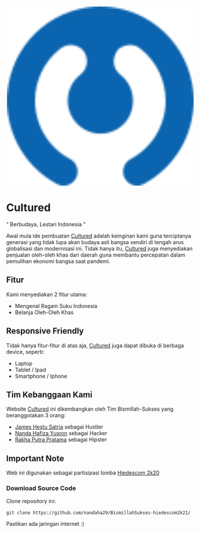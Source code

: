 <p align="center">
  <img width="500px" src="assets/img/Logo.svg">
</p>

# Cultured

” Berbudaya, Lestari Indonesia ”

Awal mula ide pembuatan [Cultured](https://nandaha29.github.io/BismillahSukses-hiedescom2k21/) adalah keinginan kami guna terciptanya generasi yang tidak lupa akan budaya asli bangsa sendiri di tengah arus globalisasi dan modernisasi ini. Tidak hanya itu, [Cultured](https://nandaha29.github.io/BismillahSukses-hiedescom2k21/) juga menyediakan penjualan oleh-oleh khas dari daerah guna membantu percepatan dalam pemulihan ekonomi bangsa saat pandemi.

## Fitur

Kami menyediakan 2 fitur utama:

- Mengenal Ragam Suku Indonesia
- Belanja Oleh-Oleh Khas

## Responsive Friendly

Tidak hanya fitur-fitur di atas aja, [Cultured](https://nandaha29.github.io/BismillahSukses-hiedescom2k21/) juga dapat dibuka di berbaga device, seperti:

- Laptop
- Tablet / Ipad
- Smartphone / Iphone

## Tim Kebanggaan Kami

Website [Cultured](https://nandaha29.github.io/BismillahSukses-hiedescom2k21/) ini dikembangkan oleh Tim Bismillah-Sukses yang beranggotakan 3 orang:

- [James Hestu Satria](https://github.com/JamesLeo1020) sebagai Hustler
- [Nanda Hafiza Yusron](https://github.com/nandaha29) sebagai Hacker
- [Rakha Putra Pratama](https://github.com/rakhacimano) sebagai Hipster

## Important Note

Web ini digunakan sebagai partisipasi lomba [Hiedescom 2k20](https://hiedescom.com/)

### Download Source Code

Clone repository ini:

```shell
git clone https://github.com/nandaha29/BismillahSukses-hiedescom2k21/
```

Pastikan ada jaringan internet :)
